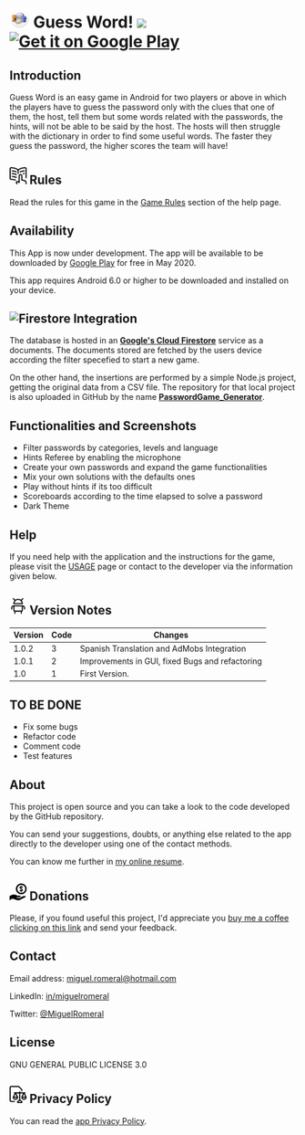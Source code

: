 # <img alt='Guess Word!' src='https://raw.githubusercontent.com/miguelromeral/PasswordGame/master/app/src/main/res/mipmap-xxxhdpi/ic_launcher_round.png' height="35" width="auto" /> Guess Word! ![](https://img.shields.io/badge/android-6.0-green)  <a href='https://play.google.com/store/apps/details?id=es.miguelromeral.password'><img alt='Get it on Google Play' src='https://play.google.com/intl/en_us/badges/images/generic/en_badge_web_generic.png' height="70" width="auto" /></a>

## Introduction

Guess Word is an easy game in Android for two players or above in which the players have to guess the password only with the clues that one of them, the host, tell them but some words related with the passwords, the hints, will not be able to be said by the host. The hosts will then struggle with the dictionary in order to find some useful words.
The faster they guess the password, the higher scores the team will have!

## <img alt='Rules' src='https://raw.githubusercontent.com/miguelromeral/PasswordGame/master/app/src/main/res/drawable/instructions.png' height="30" width="auto" /> Rules

Read the rules for this game in the [Game Rules](https://github.com/miguelromeral/PasswordGame/blob/master/USAGE.md#game-rules) section of the help page.

## Availability

This App is now under development. The app will be available to be downloaded by [Google Play](https://play.google.com/store/apps/details?id=es.miguelromeral.password) for free in May 2020.

This app requires Android 6.0 or higher to be downloaded and installed on your device.

##  <img alt='Firestore' src='https://www.gcppodcast.com/images/icons/firestore.png' height="30" width="auto" /> Integration

The database is hosted in an **[Google's Cloud Firestore](https://firebase.google.com/products/firestore/)** service as a documents. The documents stored are fetched by the users device according the filter specefied to start a new game.

On the other hand, the insertions are performed by a simple Node.js project, getting the original data from a CSV file. The repository for that local project is also uploaded in GitHub by the name **[PasswordGame_Generator](https://github.com/miguelromeral/PasswordGame_Generator)**.


## Functionalities and Screenshots

* Filter passwords by categories, levels and language
* Hints Referee by enabling the microphone
* Create your own passwords and expand the game functionalities
* Mix your own solutions with the defaults ones
* Play without hints if its too difficult
* Scoreboards according to the time elapsed to solve a password
* Dark Theme

<!--
* Conversion between texts.
* QR codes for processed text.
* Share the texts converted with other apps.

<img src="https://raw.githubusercontent.com/miguelromeral/SecretManager/master/screenshots/Screenshot_1580320480.png" height="400px" width="auto">
<img src="https://raw.githubusercontent.com/miguelromeral/SecretManager/master/screenshots/Screenshot_1580320572.png" height="400px" width="auto">

* Conversion between other files (images, videos, documents, etc.)

<img src="https://raw.githubusercontent.com/miguelromeral/SecretManager/master/screenshots/Screenshot_1580320662.png" height="400px" width="auto">
<img src="https://raw.githubusercontent.com/miguelromeral/SecretManager/master/screenshots/Screenshot_1580320695.png" height="400px" width="auto">
<img src="https://raw.githubusercontent.com/miguelromeral/SecretManager/master/screenshots/Screenshot_1580322527.png" height="400px" width="auto">

* Store text encrypted and retrieve it when you want to decrypt it.

<img src="https://raw.githubusercontent.com/miguelromeral/SecretManager/master/screenshots/Screenshot_1580320766.png" height="400px" width="auto">
<img src="https://raw.githubusercontent.com/miguelromeral/SecretManager/master/screenshots/Screenshot_1580320859.png" height="400px" width="auto">

* Process text directly when select some text in any other Android app.

<img src="https://raw.githubusercontent.com/miguelromeral/SecretManager/master/screenshots/Screenshot_1580322478.png" height="400px" width="auto">

* Pass a file from other app to Secret Manager to be converted.

<img src="https://raw.githubusercontent.com/miguelromeral/SecretManager/master/screenshots/Screenshot_1580322598.png" height="400px" width="auto">

* Export and import secrets stored oon the device.

<img src="https://raw.githubusercontent.com/miguelromeral/SecretManager/master/screenshots/Screenshot_1580320842.png" height="400px" width="auto">

* Day / Night app theme.
-->
## Help

If you need help with the application and the instructions for the game, please visit the [USAGE](https://github.com/miguelromeral/PasswordGame/blob/master/USAGE.md) page or contact to the developer via the information given below.

## <img alt='Android' src='https://raw.githubusercontent.com/miguelromeral/PasswordGame/master/app/src/main/res/drawable/android.png' height="30" width="auto" /> Version Notes

Version|Code|Changes
--- | --- | ---
1.0.2|3|Spanish Translation and AdMobs Integration
1.0.1|2|Improvements in GUI, fixed Bugs and refactoring
1.0|1|First Version.

## TO BE DONE

* Fix some bugs
* Refactor code
* Comment code
* Test features

## About

This project is open source and you can take a look to the code developed by the GitHub repository.

You can send your suggestions, doubts, or anything else related to the app directly to the developer using one of the contact methods.

You can know me further in [my online resume](https://miguelromeral.github.io/about).

## <img alt='Donations' src='https://raw.githubusercontent.com/miguelromeral/PasswordGame/master/app/src/main/res/drawable/tip.png' height="30" width="auto" /> Donations

Please, if you found useful this project, I'd appreciate you [buy me a coffee clicking on this link](https://www.paypal.com/cgi-bin/webscr?cmd=_s-xclick&hosted_button_id=M4CR7FHADMVXN&source=url) and send your feedback.

## Contact

Email address: [miguel.romeral@hotmail.com](mailto:miguel.romeral@hotmail.com)

LinkedIn: [in/miguelromeral](https://www.linkedin.com/in/miguelromeral/)

Twitter: [@MiguelRomeral](https://twitter.com/MiguelRomeral)

## License

GNU GENERAL PUBLIC LICENSE 3.0

## <img alt='Privacy Policy' src='https://raw.githubusercontent.com/miguelromeral/PasswordGame/master/app/src/main/res/drawable/policy.png' height="30" width="auto" /> Privacy Policy

You can read the [app Privacy Policy](https://github.com/miguelromeral/PasswordGame/blob/master/PRIVACY-POLICY.md).